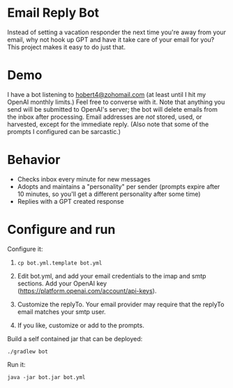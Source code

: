 # Email Reply Bot

Instead of setting a vacation responder the next time you're away from your email, why not hook up GPT and have it take care of your email for you? This project makes it easy to do just that.

# Demo

I have a bot listening to hobert4@zohomail.com (at least until I hit my OpenAI monthly limits.) Feel free to converse with it. Note that anything you send will be submitted to OpenAI's server; the bot will delete emails from the inbox after processing. Email addresses are _not_ stored, used, or harvested, except for the immediate reply. (Also note that some of the prompts I configured can be sarcastic.)

# Behavior
* Checks inbox every minute for new messages
* Adopts and maintains a "personality" per sender (prompts expire after 10 minutes, so you'll get a different personality after some time)
* Replies with a GPT created response

# Configure and run

Configure it:

1) `cp bot.yml.template bot.yml`

2) Edit bot.yml, and add your email credentials to the imap and smtp sections. Add your OpenAI key (https://platform.openai.com/account/api-keys).

3) Customize the replyTo. Your email provider may require that the replyTo email matches your smtp user.

4) If you like, customize or add to the prompts. 

Build a self contained jar that can be deployed:
```
./gradlew bot 
```

Run it:
```
java -jar bot.jar bot.yml
```
